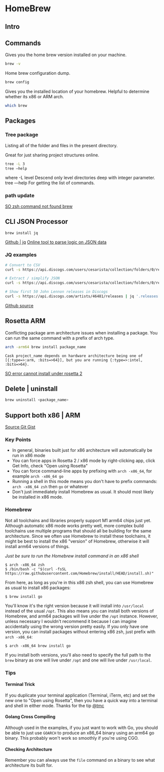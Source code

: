 
# HomeBrew

## Intro


## Commands

Gives you the home brew version installed on your machine.

```sh
brew -v
```

Home brew configuration dump.
```sh
brew config
```

Gives you the installed location of your homebrew. Helpful to determine whether its x86 or ARM arch.
```sh
which brew
```

## Packages

### Tree package

Listing all of the folder and files in the present directory.

Great for just sharing project structures online.

```sh
tree -L 3
tree —help
```
where -L level Descend only level directories deep with integer parameter. tree —help For getting the list of commands.


### path update

[SO zsh command not found brew](https://stackoverflow.com/questions/36657321/after-installing-homebrew-i-get-zsh-command-not-found-brew)


## CLI JSON Processor

```sh
brew install jq
```

[Github | jq](https://github.com/jqlang/jq)
[Online tool to parse logic on JSON data](https://jqplay.org/)

### JQ examples

```sh
# Convert to CSV
curl -s https://api.discogs.com/users/cesarista/collection/folders/0/releases --user-agent "FooBarApp/3.0"| jq '.releases[].basic_information' | jq -r '"\(.id),\(.year),\(.title),\(.artists[0].name),\(.formats[0].name)"'

# Extract / simplify JSON 
curl -s https://api.discogs.com/users/cesarista/collection/folders/0/releases --user-agent "FooBarApp/3.0"| jq '.releases[].basic_information' | jq '. | {id: .id, year: .year, title: .title, artist: .artists[0].name, format: .formats[0].name, label: .labels[0].name}'

# Show first 50 John Lennon releases in Discogs
curl -s https://api.discogs.com/artists/46481/releases | jq '.releases[]' | jq -r '"\(.id),\(.year),\(.title)"'
```

[Github source](https://gist.github.com/CesarCapillas/457f6b7cba9bfa65e36421d4f3e738de)


## Rosetta ARM

Conflicting package arm architecture issues when installing a package. You can run the same command with a prefix of arch type.

```sh
arch -arm64 brew install package_name
```

```log
Cask project_name depends on hardware architecture being one of [{:type=>:arm, :bits=>64}], but you are running {:type=>:intel, :bits=>64}.
```

[SO error cannot install under rosetta 2](https://stackoverflow.com/questions/74310340/error-cannot-install-under-rosetta-2-in-arm-default-prefix-opt-homebrew)



## Delete | uninstall


```sh
brew uninstall <package_name>
```



## Support both x86 | ARM

[Source Git Gist](https://gist.github.com/progrium/b286cd8c82ce0825b2eb3b0b3a0720a0)

### Key Points
* In general, binaries built just for x86 architecture will automatically be run in x86 mode
* You can force apps in Rosetta 2 / x86 mode by right-clicking app, click Get Info, check "Open using Rosetta"
* You can force command-line apps by prefixing with `arch -x86_64`, for example `arch -x86_64 go`
* Running a shell in this mode means you don't have to prefix commands: `arch -x86_64 zsh` then `go` or whatever
* Don't just immediately install Homebrew as usual. It should most likely be installed in x86 mode.


### Homebrew
Not all toolchains and libraries properly support M1 arm64 chips just yet. Although 
automatic x86 mode works pretty well, more complex build toolchains use multiple programs that should all be
building for the same architecture. Since we often use Homebrew to install these toolchains, it might be
best to install the x86 "version" of Homebrew, otherwise it will install arm64 versions of things.

*Just be sure to run the Homebrew install command in an x86 shell*

```
$ arch -x86_64 zsh
$ /bin/bash -c "$(curl -fsSL https://raw.githubusercontent.com/Homebrew/install/HEAD/install.sh)"
```
From here, as long as you're in this x86 zsh shell, you can use Homebrew as usual to install x86 packages:
```
$ brew install go
```

You'll know it's the right version because it will install into `/usr/local` instead of the usual `/opt`. 
This also means you can install both versions of Homebrew, and arm64 packages will live under the `/opt` instance.
However, unless necessary I wouldn't recommend it because I can imagine accidentally using the wrong version 
pretty easily. If you only have one version, you can install packages without entering x86 zsh, just prefix with `arch -x86_64`:

```
$ arch -x86_64 brew install go
```

If you install both versions, you'll also need to specify the full path to the `brew` binary as one will live under `/opt`
and one will live under `/usr/local`.

### Tips 

#### Terminal Trick
If you duplicate your terminal application (Terminal, iTerm, etc) and set the new one to "Open using Rosetta", then you have a quick way into a terminal and shell in either mode. Thanks for the tip [@tmc](https://github.com/tmc)

#### Golang Cross Compiling
Although used in the examples, if you just want to work with Go, you should be able to just use `GOARCH` to produce an x86_64 binary using an arm64 go binary. This probably won't work so smoothly if you're using CGO.

#### Checking Architecture
Remember you can always use the `file` command on a binary to see what architecture its built for.


